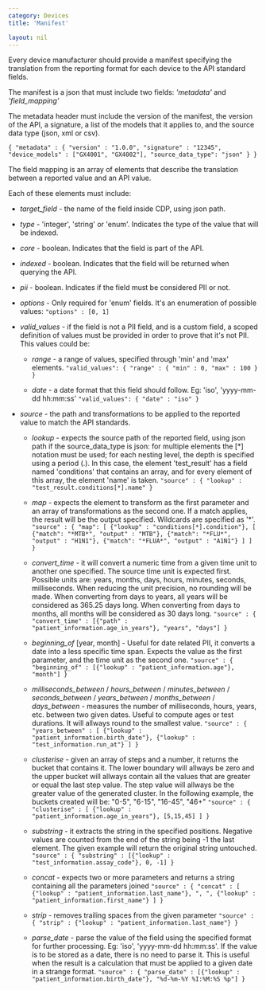 ```yaml
---
category: Devices
title: 'Manifest'

layout: nil
---
```


Every device manufacturer should provide a manifest specifying the translation from the reporting format for each device to the API standard fields.

The manifest is a json that must include two fields: _'metadata'_ and _'field_mapping'_

The metadata header must include the version of the manifest, the version of the API, a signature, a list of the models that it applies to, and the source data type (json, xml or csv).

`{
  "metadata" : {
    "version" : "1.0.0",
    "signature" : "12345",
    "device_models" : ["GX4001", "GX4002"],
    "source_data_type": "json"
  }
}`

The field mapping is an array of elements that describe the translation between a reported value and an API value.

Each of these elements must include:

* _target_field_ - the name of the field inside CDP, using json path.

* _type_ - 'integer', 'string' or 'enum'. Indicates the type of the value that will be indexed.

* _core_ - boolean. Indicates that the field is part of the API.

* _indexed_ - boolean. Indicates that the field will be returned when querying the API.

* _pii_ - boolean. Indicates if the field must be considered PII or not.

* _options_ - Only required for 'enum' fields. It's an enumeration of possible values:
`"options" : [0, 1]`

* _valid_values_ - if the field is not a PII field, and is a custom field, a scoped definition of values must be provided in order to prove that it's not PII. This values could be:
  * _range_ - a range of values, specified through 'min' and 'max' elements.
  `"valid_values": {
      "range" : {
          "min" : 0,
          "max" : 100
      }
  }`

  * _date_ - a date format that this field should follow. Eg: 'iso', 'yyyy-mm-dd hh:mm:ss'
  `"valid_values": {
      "date" : "iso"
  }`

* _source_ - the path and transformations to be applied to the reported value to match the API standards.
  * _lookup_ - expects the source path of the reported field, using json path if the source_data_type is json: for multiple elements the [*] notation must be used; for each nesting level, the depth is specified using a period (.). In this case, the element 'test_result' has a field named 'conditions' that contains an array, and for every element of this array, the element 'name' is taken.
  `"source" : {
      "lookup" : "test_result.conditions[*].name"
  }`

  * _map_ - expects the element to transform as the first parameter and an array of transformations as the second one. If a match applies, the result will be the output specified. Wildcards are specified as '*'.
  `"source" : {
      "map": [
          {"lookup" : "conditions[*].condition"},
          [
              {"match": "*MTB*", "output" : "MTB"},
              {"match": "*FLU*", "output" : "H1N1"},
              {"match": "*FLUA*", "output" : "A1N1"}
          ]
      ]
  }`

  * _convert_time_ - it will convert a numeric time from a given time unit to another one specified. The source time unit is expected first. Possible units are: years, months, days, hours, minutes, seconds, milliseconds. When reducing the unit precision, no rounding will be made. When converting from days to years, all years will be considered as 365.25 days long. When converting from days to months, all months will be considered as 30 days long.
  `"source" : {
      "convert_time" : [{"path" : "patient_information.age_in_years"}, "years", "days"]
  }`

  * _beginning_of_ [year, month] - Useful for date related PII, it converts a date into a less specific time span. Expects the value as the first parameter, and the time unit as the second one.
  `"source" : {
      "beginning_of" : [{"lookup" : "patient_information.age"}, "month"]
  }`

  * _milliseconds_between_ / _hours_between_ / _minutes_between_ / _seconds_between_ / _years_between_ / _months_between_ / _days_between_ - measures the number of milliseconds, hours, years, etc. between two given dates. Useful to compute ages or test durations. It will allways round to the smallest value.
  `"source" : {
      "years_between" : [
          {"lookup" : "patient_information.birth_date"},
          {"lookup" : "test_information.run_at"}
      ]
  }`

  * _clusterise_ - given an array of steps and a number, it returns the bucket that contains it. The lower boundary will allways be zero and the upper bucket will allways contain all the values that are greater or equal the last step value. The step value will allways be the greater value of the generated cluster. In the following example, the buckets created will be: "0-5", "6-15", "16-45", "46+"
  `"source" : {
      "clusterise" : [
          {"lookup" : "patient_information.age_in_years"},
          [5,15,45]
      ]
  }`

  * _substring_ - it extracts the string in the specified positions. Negative values are counted from the end of the string being -1 the last element. The given example will return the original string untouched.
  `"source" : {
      "substring" : [{"lookup" : "test_information.assay_code"}, 0, -1]
  }`

  * _concat_ - expects two or more parameters and returns a string containing all the parameters joined
  `"source" : {
      "concat" : [
          {"lookup" : "patient_information.last_name"},
          ", ",
          {"lookup" : "patient_information.first_name"}
      ]
  }`

  * _strip_ - removes trailing spaces from the given parameter
  `"source" : {
      "strip" : {"lookup" : "patient_information.last_name"}
  }`

  * _parse_date_ - parse the value of the field using the specified format for further processing. Eg: 'iso', 'yyyy-mm-dd hh:mm:ss'. If the value is to be stored as a date, there is no need to parse it. This is useful when the result is a calculation that must be applied to a given date in a strange format.
  `"source" : {
      "parse_date" : [{"lookup" : "patient_information.birth_date"}, "%d-%m-%Y %I:%M:%S %p"]
  }`
